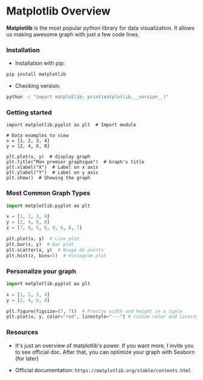 # Matplotlib Overview

**Matplotlib** is the most popular python library for data visualization.
It allows us making awesome graph with just a few code lines.

### Installation

- Installation with pip:

```bash
pip install matplotlib
```

- Checking version:

```bash
python -c "import matplotlib; print(matplotlib.__version__)"
```

### Getting started

```jupyterpython
import matplotlib.pyplot as plt  # Import module

# Data examples to view
x = [1, 2, 3, 4]
y = [2, 4, 6, 8]

plt.plot(x, y)  # display graph
plt.title("Mon premier graphique")  # Graph's title
plt.xlabel("X")  # Label on x axis
plt.ylabel("Y")  # Label on y axis
plt.show()  # Showing the graph
```

### Most Common Graph Types

```python
import matplotlib.pyplot as plt

x = [1, 2, 3, 4]
y = [2, 4, 6, 8]
z = [7, 8, 5, 6, 9, 6, 8, 7]

plt.plot(x, y)  # Line plot
plt.bar(x, y)  # Bar plot
plt.scatter(x, y)  # Nuage de points
plt.hist(z, bins=5)  # Histogram plot
```

### Personalize your graph

```python
import matplotlib.pyplot as plt

x = [1, 2, 3, 4]
y = [2, 4, 6, 8]

plt.figure(figsize=(7, 7))  # Precise width and height in a tuple
plt.plot(x, y, color="red", linestyle="---") # custom color and linestyle (only on line plot)
```

### Resources

- It's just an overview of matplotlib's power. If you want more, I invite you to see official doc. After that, you can optimize your graph with Seaborn (for later) 

- Official documentation: `https://matplotlib.org/stable/contents.html`